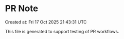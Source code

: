 # PR Note

Created at: Fri 17 Oct 2025 21:43:31 UTC

This file is generated to support testing of PR workflows.
